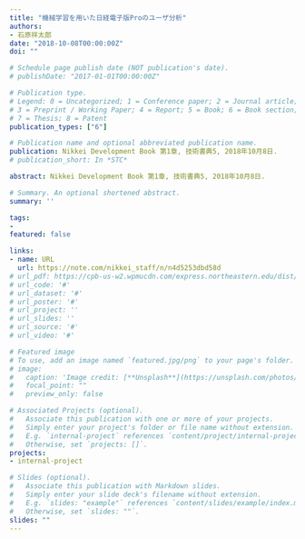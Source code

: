 ```yaml
---
title: "機械学習を用いた日経電子版Proのユーザ分析"
authors:
- 石原祥太郎
date: "2018-10-08T00:00:00Z"
doi: ""

# Schedule page publish date (NOT publication's date).
# publishDate: "2017-01-01T00:00:00Z"

# Publication type.
# Legend: 0 = Uncategorized; 1 = Conference paper; 2 = Journal article;
# 3 = Preprint / Working Paper; 4 = Report; 5 = Book; 6 = Book section;
# 7 = Thesis; 8 = Patent
publication_types: ["6"]

# Publication name and optional abbreviated publication name.
publication: Nikkei Development Book 第1章, 技術書典5, 2018年10月8日.
# publication_short: In *STC*

abstract: Nikkei Development Book 第1章, 技術書典5, 2018年10月8日.

# Summary. An optional shortened abstract.
summary: ''

tags:
- 
featured: false

links:
- name: URL
  url: https://note.com/nikkei_staff/n/n4d5253dbd58d
# url_pdf: https://cpb-us-w2.wpmucdn.com/express.northeastern.edu/dist/d/53/files/2020/02/CJ_2020_paper_24.pdf
# url_code: '#'
# url_dataset: '#'
# url_poster: '#'
# url_project: ''
# url_slides: ''
# url_source: '#'
# url_video: '#'

# Featured image
# To use, add an image named `featured.jpg/png` to your page's folder. 
# image:
#   caption: 'Image credit: [**Unsplash**](https://unsplash.com/photos/pLCdAaMFLTE)'
#   focal_point: ""
#   preview_only: false

# Associated Projects (optional).
#   Associate this publication with one or more of your projects.
#   Simply enter your project's folder or file name without extension.
#   E.g. `internal-project` references `content/project/internal-project/index.md`.
#   Otherwise, set `projects: []`.
projects:
- internal-project

# Slides (optional).
#   Associate this publication with Markdown slides.
#   Simply enter your slide deck's filename without extension.
#   E.g. `slides: "example"` references `content/slides/example/index.md`.
#   Otherwise, set `slides: ""`.
slides: ""
---
```

